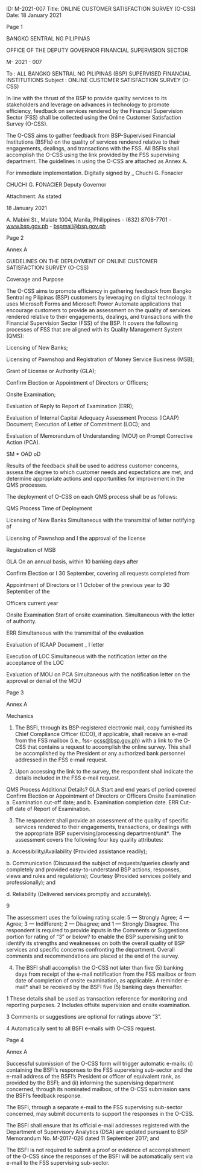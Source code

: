 ID: M-2021-007
Title: ONLINE CUSTOMER SATISFACTION SURVEY (O-CSS)
Date: 18 January 2021

Page 1

BANGKO SENTRAL NG PILIPINAS

OFFICE OF THE DEPUTY GOVERNOR FINANCIAL SUPERVISION SECTOR

M- 2021 - 007

To : ALL BANGKO SENTRAL NG PILIPINAS (BSP) SUPERVISED FINANCIAL INSTITUTIONS Subject : ONLINE CUSTOMER SATISFACTION SURVEY (O-CSS)

In line with the thrust of the BSP to provide quality services to its stakeholders and leverage on advances in technology to promote efficiency, feedback on services rendered by the Financial Supervision Sector (FSS) shall be collected using the Online Customer Satisfaction Survey (O-CSS).

The O-CSS aims to gather feedback from BSP-Supervised Financial Institutions (BSFls) on the quality of services rendered relative to their engagements, dealings, and transactions with the FSS. All BSFls shall accomplish the O-CSS using the link provided by the FSS supervising department. The guidelines in using the O-CSS are attached as Annex A.

For immediate implementation. Digitally signed by _ Chuchi G. Fonacier

CHUCHI G. FONACIER Deputy Governor

Attachment: As stated

18 January 2021

A. Mabini St., Malate 1004, Manila, Philippines - (632) 8708-7701 - www.bsp.gov.ph - bspmail@bsp.gov.ph

Page 2

Annex A

GUIDELINES ON THE DEPLOYMENT OF ONLINE CUSTOMER SATISFACTION SURVEY (O-CSS)

Coverage and Purpose

The O-CSS aims to promote efficiency in gathering feedback from Bangko Sentral ng Pilipinas (BSP) customers by leveraging on digital technology. It uses Microsoft Forms and Microsoft Power Automate applications that encourage customers to provide an assessment on the quality of services rendered relative to their engagements, dealings, and transactions with the Financial Supervision Sector (FSS) of the BSP. It covers the following processes of FSS that are aligned with its Quality Management System (QMS):

Licensing of New Banks;

Licensing of Pawnshop and Registration of Money Service Business (MSB);

Grant of License or Authority (GLA);

Confirm Election or Appointment of Directors or Officers;

Onsite Examination;

Evaluation of Reply to Report of Examination (ERR);

Evaluation of Internal Capital Adequacy Assessment Process (ICAAP) Document; Execution of Letter of Commitment (LOC); and

Evaluation of Memorandum of Understanding (MOU) on Prompt Corrective Action (PCA).

SM * OAD oD

Results of the feedback shall be used to address customer concerns, assess the degree to which customer needs and expectations are met, and determine appropriate actions and opportunities for improvement in the QMS processes.

The deployment of O-CSS on each QMS process shall be as follows:

QMS Process Time of Deployment

Licensing of New Banks Simultaneous with the transmittal of letter notifying of

Licensing of Pawnshop and I the approval of the license

Registration of MSB

GLA On an annual basis, within 10 banking days after

Confirm Election or I 30 September, covering all requests completed from

Appointment of Directors or I 1 October of the previous year to 30 September of the

Officers current year

Onsite Examination Start of onsite examination. Simultaneous with the letter of authority.

ERR Simultaneous with the transmittal of the evaluation

Evaluation of ICAAP Document _ I letter

Execution of LOC Simultaneous with the notification letter on the acceptance of the LOC

Evaluation of MOU on PCA Simultaneous with the notification letter on the approval or denial of the MOU

Page 3

Annex A

Mechanics

1. The BSFI, through its BSP-registered electronic mail, copy furnished its Chief Compliance Officer (CCO), if applicable, shall receive an e-mail from the FSS mailbox (i.e., fss- ocss@bsp.gov.ph) with a link to the O-CSS that contains a request to accomplish the online survey. This shall be accomplished by the President or any authorized bank personnel addressed in the FSS e-mail request.

2. Upon accessing the link to the survey, the respondent shall indicate the details included in the FSS e-mail request.

QMS Process Additional Details? GLA Start and end years of period covered Confirm Election or Appointment of Directors or Officers Onsite Examination a. Examination cut-off date; and b. Examination completion date. ERR Cut-off date of Report of Examination.

3. The respondent shall provide an assessment of the quality of specific services rendered to their engagements, transactions, or dealings with the appropriate BSP supervising/processing department/unit*. The assessment covers the following four key quality attributes:

a. Accessibility/Availability (Provided assistance readily);

b. Communication (Discussed the subject of requests/queries clearly and completely and provided easy-to-understand BSP actions, responses, views and rules and regulations); Courtesy (Provided services politely and professionally); and

d. Reliability (Delivered services promptly and accurately).

9

The assessment uses the following rating scale: 5 — Strongly Agree; 4 — Agree; 3 — Indifferent; 2 — Disagree; and 1 — Strongly Disagree. The respondent is required to provide inputs in the Comments or Suggestions portion for rating of “3” or below? to enable the BSP supervising unit to identify its strengths and weaknesses on both the overall quality of BSP services and specific concerns confronting the department. Overall comments and recommendations are placed at the end of the survey.

4. The BSFI shall accomplish the O-CSS not later than five (5) banking days from receipt of the e-mail notification from the FSS mailbox or from date of completion of onsite examination, as applicable. A reminder e-mail* shall be received by the BSFI five (5) banking days thereafter.

1 These details shall be used as transaction reference for monitoring and reporting purposes. 2 Includes offsite supervision and onsite examination.

3 Comments or suggestions are optional for ratings above “3”.

4 Automatically sent to all BSFI e-mails with O-CSS request.

Page 4

Annex A

Successful submission of the O-CSS form will trigger automatic e-mails: (i) containing the BSFl’s responses to the FSS supervising sub-sector and the e-mail address of the BSFI’s President or officer of equivalent rank, as provided by the BSFI; and (ii) informing the supervising department concerned, through its nominated mailbox, of the O-CSS submission sans the BSFI’s feedback response.

The BSFI, through a separate e-mail to the FSS supervising sub-sector concerned, may submit documents to support the responses in the O-CSS.

The BSFI shall ensure that its official e-mail addresses registered with the Department of Supervisory Analytics (DSA) are updated pursuant to BSP Memorandum No. M-2017-026 dated 11 September 2017; and

The BSFI is not required to submit a proof or evidence of accomplishment of the O-CSS since the responses of the BSFI will be automatically sent via e-mail to the FSS supervising sub-sector.
